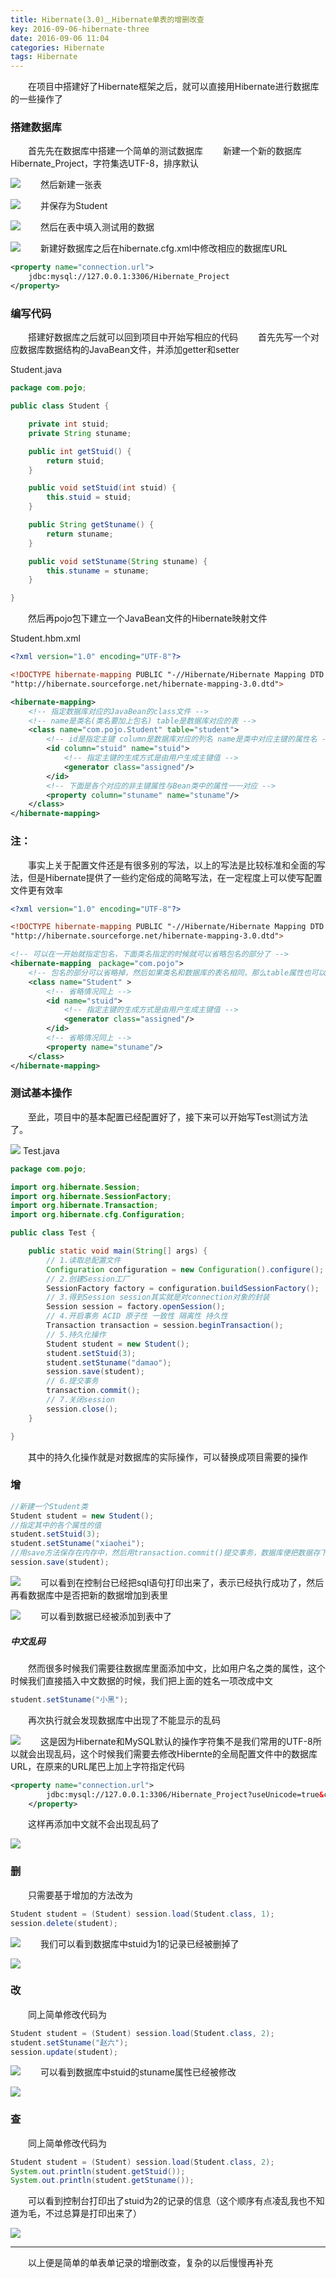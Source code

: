 ```yaml
---
title: Hibernate(3.0)＿Hibernate单表的增删改查
key: 2016-09-06-hibernate-three
date: 2016-09-06 11:04
categories: Hibernate
tags: Hibernate
---
```



　　在项目中搭建好了Hibernate框架之后，就可以直接用Hibernate进行数据库的一些操作了
### 搭建数据库
　　首先先在数据库中搭建一个简单的测试数据库
　　新建一个新的数据库Hibernate_Project，字符集选UTF-8，排序默认

![](http://upload-images.jianshu.io/upload_images/1796819-70d4c2462c337027.png?imageMogr2/auto-orient/strip%7CimageView2/2/w/1240)
　　然后新建一张表

![](http://upload-images.jianshu.io/upload_images/1796819-0010816b56f04b7c.png?imageMogr2/auto-orient/strip%7CimageView2/2/w/1240)
　　并保存为Student

![](http://upload-images.jianshu.io/upload_images/1796819-6d189d9d55d6aa89.png?imageMogr2/auto-orient/strip%7CimageView2/2/w/1240)
　　然后在表中填入测试用的数据

![](http://upload-images.jianshu.io/upload_images/1796819-c694e572cc614b59.png?imageMogr2/auto-orient/strip%7CimageView2/2/w/1240)
　　新建好数据库之后在hibernate.cfg.xml中修改相应的数据库URL
```xml
<property name="connection.url">
    jdbc:mysql://127.0.0.1:3306/Hibernate_Project
</property>
```
### 编写代码
　　搭建好数据库之后就可以回到项目中开始写相应的代码
　　首先先写一个对应数据库数据结构的JavaBean文件，并添加getter和setter

Student.java
```java
package com.pojo;

public class Student {

    private int stuid;
    private String stuname;

    public int getStuid() {
        return stuid;
    }

    public void setStuid(int stuid) {
        this.stuid = stuid;
    }

    public String getStuname() {
        return stuname;
    }

    public void setStuname(String stuname) {
        this.stuname = stuname;
    }

}
```
　　然后再pojo包下建立一个JavaBean文件的Hibernate映射文件

Student.hbm.xml
```xml
<?xml version="1.0" encoding="UTF-8"?>

<!DOCTYPE hibernate-mapping PUBLIC "-//Hibernate/Hibernate Mapping DTD 3.0//EN"
"http://hibernate.sourceforge.net/hibernate-mapping-3.0.dtd">

<hibernate-mapping>
    <!-- 指定数据库对应的JavaBean的class文件 -->
    <!-- name是类名(类名要加上包名) table是数据库对应的表 -->
    <class name="com.pojo.Student" table="student">
        <!-- id是指定主键 column是数据库对应的列名 name是类中对应主键的属性名 -->
        <id column="stuid" name="stuid">
            <!-- 指定主键的生成方式是由用户生成主键值 -->
            <generator class="assigned"/>
        </id>
        <!-- 下面是各个对应的非主键属性与Bean类中的属性一一对应 -->
        <property column="stuname" name="stuname"/>
    </class>
</hibernate-mapping>
```
### 注：
　　事实上关于配置文件还是有很多别的写法，以上的写法是比较标准和全面的写法，但是Hibernate提供了一些约定俗成的简略写法，在一定程度上可以使写配置文件更有效率
```xml
<?xml version="1.0" encoding="UTF-8"?>

<!DOCTYPE hibernate-mapping PUBLIC "-//Hibernate/Hibernate Mapping DTD 3.0//EN"
"http://hibernate.sourceforge.net/hibernate-mapping-3.0.dtd">

<!-- 可以在一开始就指定包名，下面类名指定的时候就可以省略包名的部分了 -->
<hibernate-mapping　package="com.pojo">
    <!-- 包名的部分可以省略掉，然后如果类名和数据库的表名相同，那么table属性也可以省略 -->
    <class name="Student" >
        <!-- 省略情况同上 -->
        <id name="stuid">
            <!-- 指定主键的生成方式是由用户生成主键值 -->
            <generator class="assigned"/>
        </id>
        <!-- 省略情况同上 -->
        <property name="stuname"/>
    </class>
</hibernate-mapping>
```
### 测试基本操作
　　至此，项目中的基本配置已经配置好了，接下来可以开始写Test测试方法了。

![](http://upload-images.jianshu.io/upload_images/1796819-f5e3112f0b4e118a.png?imageMogr2/auto-orient/strip%7CimageView2/2/w/1240)
Test.java
```java
package com.pojo;

import org.hibernate.Session;
import org.hibernate.SessionFactory;
import org.hibernate.Transaction;
import org.hibernate.cfg.Configuration;

public class Test {

    public static void main(String[] args) {
        // 1.读取总配置文件
        Configuration configuration = new Configuration().configure();
        // 2.创建Session工厂
        SessionFactory factory = configuration.buildSessionFactory();
        // 3.得到Session session其实就是对connection对象的封装
        Session session = factory.openSession();
        // 4.开启事务 ACID 原子性 一致性 隔离性 持久性
        Transaction transaction = session.beginTransaction();
        // 5.持久化操作
        Student student = new Student();
        student.setStuid(3);
        student.setStuname("damao");
        session.save(student);
        // 6.提交事务
        transaction.commit();
        // 7.关闭session
        session.close();
    }

}
```
　　其中的持久化操作就是对数据库的实际操作，可以替换成项目需要的操作
### 增
```java
//新建一个Student类
Student student = new Student();
//指定其中的各个属性的值
student.setStuid(3);
student.setStuname("xiaohei");
//用save方法保存在内存中，然后用transaction.commit()提交事务，数据库便把数据存下来了
session.save(student);
```

![](http://upload-images.jianshu.io/upload_images/1796819-3aad27f7e8332413.png?imageMogr2/auto-orient/strip%7CimageView2/2/w/1240)
　　可以看到在控制台已经把sql语句打印出来了，表示已经执行成功了，然后再看数据库中是否把新的数据增加到表里

![](http://upload-images.jianshu.io/upload_images/1796819-b65827c82d62a001.png?imageMogr2/auto-orient/strip%7CimageView2/2/w/1240)
　　可以看到数据已经被添加到表中了
##### 中文乱码
　　然而很多时候我们需要往数据库里面添加中文，比如用户名之类的属性，这个时候我们直接插入中文数据的时候，我们把上面的姓名一项改成中文
```java
student.setStuname("小黑");
```
　　再次执行就会发现数据库中出现了不能显示的乱码

![](http://upload-images.jianshu.io/upload_images/1796819-f958ef2d60c33a94.png?imageMogr2/auto-orient/strip%7CimageView2/2/w/1240)
　　这是因为Hibernate和MySQL默认的操作字符集不是我们常用的UTF-8所以就会出现乱码，这个时候我们需要去修改Hibernte的全局配置文件中的数据库URL，在原来的URL尾巴上加上字符指定代码
```xml
<property name="connection.url">
        jdbc:mysql://127.0.0.1:3306/Hibernate_Project?useUnicode=true&characterEncoding=UTF-8
    </property>
```
　　这样再添加中文就不会出现乱码了

![](http://upload-images.jianshu.io/upload_images/1796819-d7018f6f27ca3667.png?imageMogr2/auto-orient/strip%7CimageView2/2/w/1240)
### 删
　　只需要基于增加的方法改为
```java
Student student = (Student) session.load(Student.class, 1);
session.delete(student);
```

![](http://upload-images.jianshu.io/upload_images/1796819-246cf524eabb00f0.png?imageMogr2/auto-orient/strip%7CimageView2/2/w/1240)
　　我们可以看到数据库中stuid为1的记录已经被删掉了

![](http://upload-images.jianshu.io/upload_images/1796819-7389a5b4fa5f4282.png?imageMogr2/auto-orient/strip%7CimageView2/2/w/1240)
### 改
　　同上简单修改代码为
```java
Student student = (Student) session.load(Student.class, 2);
student.setStuname("赵六");
session.update(student);
```

![](http://upload-images.jianshu.io/upload_images/1796819-d6eb5ca04c97fd77.png?imageMogr2/auto-orient/strip%7CimageView2/2/w/1240)
　　可以看到数据库中stuid的stuname属性已经被修改

![](http://upload-images.jianshu.io/upload_images/1796819-2bec65e13aec684e.png?imageMogr2/auto-orient/strip%7CimageView2/2/w/1240)
### 查
　　同上简单修改代码为
```java
Student student = (Student) session.load(Student.class, 2);
System.out.println(student.getStuid());
System.out.println(student.getStuname());
```
　　可以看到控制台打印出了stuid为2的记录的信息（这个顺序有点凌乱我也不知道为毛，不过总算是打印出来了）

![](http://upload-images.jianshu.io/upload_images/1796819-d281a94f21e0610f.png?imageMogr2/auto-orient/strip%7CimageView2/2/w/1240)

---
　　以上便是简单的单表单记录的增删改查，复杂的以后慢慢再补充
